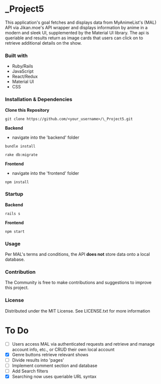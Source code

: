 # \_Project5

This application's goal fetches and displays data from MyAnimeList's (MAL) API via Jikan.moe's API wrapper and displays information by anime in a modern and sleek UI, supplemented by the Material UI library.
The api is queriable and results return as image cards that users can click on to retrieve additional details on the show.

### Built with

- Ruby/Rails
- JavaScript
- React/Redux
- Material UI
- CSS

### Installation & Dependencies

**Clone this Repository**

`git clone https://github.com/<your_username>/\_Project5.git`

**Backend**

- navigate into the 'backend' folder

`bundle install`

`rake db:migrate`

**Frontend**

- navigate into the 'frontend' folder

`npm install`

### Startup

**Backend**

`rails s`

**Frontend**

`npm start`

### Usage

Per MAL's terms and conditions, the API **does not** store data onto a local database.

### Contribution

The Community is free to make contributions and suggestions to improve this project.

### License

Distributed under the MIT License. See LICENSE.txt for more information

# To Do

- [ ] Users access MAL via authenticated requests and retrieve and manage account info, etc., or CRUD their own local account
- [x] Genre buttons retrieve relevant shows
- [ ] Divide results into 'pages'
- [ ] Implement comment section and database
- [ ] Add Search filters
- [x] Searching now uses queriable URL syntax
